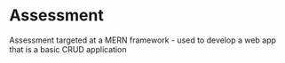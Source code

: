 # Assessment
Assessment targeted at a MERN framework - used to develop a web app that is a basic CRUD application 
